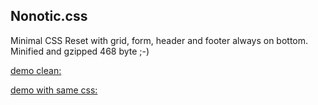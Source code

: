 Nonotic.css
-----------

Minimal CSS Reset with grid, form, header and footer always on bottom.
Minified and gzipped 468 byte ;-)

[demo clean:](http://micheg.altervista.org/demo/)

[demo with same css:](http://micheg.altervista.org/demo1/)
